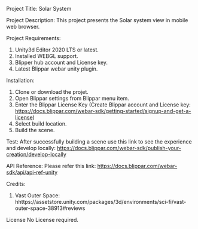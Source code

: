 Project Title:
Solar System

Project Description:
This project presents the Solar system view in mobile web browser.

Project Requirements:
1. Unity3d Editor 2020 LTS or latest.
2. Installed WEBGL support.
3. Blipper hub account and License key.
4. Latest Blippar webar unity plugin.

Installation:
1. Clone or download the projet.
2. Open Blippar settings from Blippar menu item.
3. Enter the Blippar License Key (Create Blippar account and License key: https://docs.blippar.com/webar-sdk/getting-started/signup-and-get-a-license)
4. Select build location.
5. Build the scene.

Test:
After successfully building a scene use this link to see the experience and develop locally: https://docs.blippar.com/webar-sdk/publish-your-creation/develop-locally

API Reference:
Please refer this link: https://docs.blippar.com/webar-sdk/api/api-ref-unity

Credits:
1. Vast Outer Space: hhttps://assetstore.unity.com/packages/3d/environments/sci-fi/vast-outer-space-38913#reviews

License
No License required.